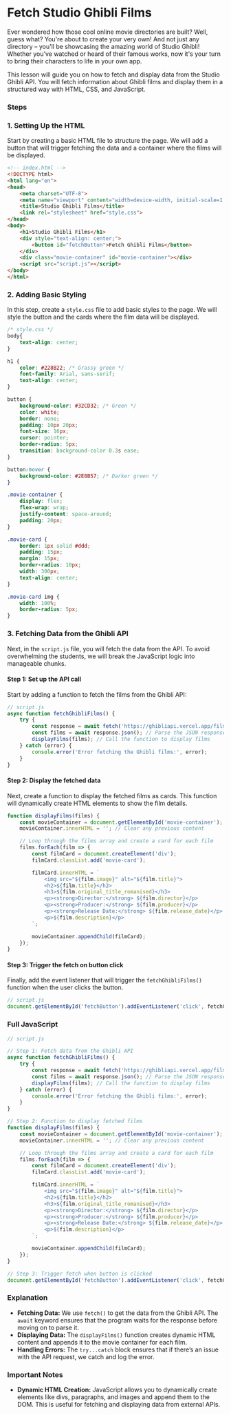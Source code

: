 # Fetch Studio Ghibli Films

Ever wondered how those cool online movie directories are built? Well, guess what? You're about to create your very own! And not just any directory – you'll be showcasing the amazing world of Studio Ghibli! Whether you’ve watched or heard of their famous works, now it's your turn to bring their characters to life in your own app. 

This lesson will guide you on how to fetch and display data from the Studio Ghibli API. You will fetch information about Ghibli films and display them in a structured way with HTML, CSS, and JavaScript. 

### **Steps**

### 1. Setting Up the HTML

Start by creating a basic HTML file to structure the page. We will add a button that will trigger fetching the data and a container where the films will be displayed.

```html
<!-- index.html -->
<!DOCTYPE html>
<html lang="en">
<head>
    <meta charset="UTF-8">
    <meta name="viewport" content="width=device-width, initial-scale=1.0">
    <title>Studio Ghibli Films</title>
    <link rel="stylesheet" href="style.css">
</head>
<body>
    <h1>Studio Ghibli Films</h1>
    <div style="text-align: center;">
        <button id="fetchButton">Fetch Ghibli Films</button>
    </div>
    <div class="movie-container" id="movie-container"></div>
    <script src="script.js"></script>
</body>
</html>
```

### 2. Adding Basic Styling

In this step, create a `style.css` file to add basic styles to the page. We will style the button and the cards where the film data will be displayed.

```css
/* style.css */
body{
    text-align: center;
}

h1 {
    color: #228B22; /* Grassy green */
    font-family: Arial, sans-serif;
    text-align: center;
}

button {
    background-color: #32CD32; /* Green */
    color: white;
    border: none;
    padding: 10px 20px;
    font-size: 16px;
    cursor: pointer;
    border-radius: 5px;
    transition: background-color 0.3s ease;
}

button:hover {
    background-color: #2E8B57; /* Darker green */
}

.movie-container {
    display: flex;
    flex-wrap: wrap;
    justify-content: space-around;
    padding: 20px;
}

.movie-card {
    border: 1px solid #ddd;
    padding: 15px;
    margin: 15px;
    border-radius: 10px;
    width: 300px;
    text-align: center;
}

.movie-card img {
    width: 100%;
    border-radius: 5px;
}
```

### 3. Fetching Data from the Ghibli API

Next, in the `script.js` file, you will fetch the data from the API. To avoid overwhelming the students, we will break the JavaScript logic into manageable chunks.

#### Step 1: Set up the API call

Start by adding a function to fetch the films from the Ghibli API:

```js
// script.js
async function fetchGhibliFilms() {
    try {
        const response = await fetch('https://ghibliapi.vercel.app/films'); // Fetch films from the API
        const films = await response.json(); // Parse the JSON response
        displayFilms(films); // Call the function to display films
    } catch (error) {
        console.error('Error fetching the Ghibli films:', error);
    }
}
```

#### Step 2: Display the fetched data

Next, create a function to display the fetched films as cards. This function will dynamically create HTML elements to show the film details.

```js
function displayFilms(films) {
    const movieContainer = document.getElementById('movie-container');
    movieContainer.innerHTML = ''; // Clear any previous content

    // Loop through the films array and create a card for each film
    films.forEach(film => {
        const filmCard = document.createElement('div');
        filmCard.classList.add('movie-card');

        filmCard.innerHTML = `
            <img src="${film.image}" alt="${film.title}">
            <h2>${film.title}</h2>
            <h3>${film.original_title_romanised}</h3>
            <p><strong>Director:</strong> ${film.director}</p>
            <p><strong>Producer:</strong> ${film.producer}</p>
            <p><strong>Release Date:</strong> ${film.release_date}</p>
            <p>${film.description}</p>
        `;

        movieContainer.appendChild(filmCard);
    });
}
```

#### Step 3: Trigger the fetch on button click

Finally, add the event listener that will trigger the `fetchGhibliFilms()` function when the user clicks the button.

```js
// script.js
document.getElementById('fetchButton').addEventListener('click', fetchGhibliFilms);
```

### Full JavaScript

```js
// script.js

// Step 1: Fetch data from the Ghibli API
async function fetchGhibliFilms() {
    try {
        const response = await fetch('https://ghibliapi.vercel.app/films'); // Fetch films from the API
        const films = await response.json(); // Parse the JSON response
        displayFilms(films); // Call the function to display films
    } catch (error) {
        console.error('Error fetching the Ghibli films:', error);
    }
}

// Step 2: Function to display fetched films
function displayFilms(films) {
    const movieContainer = document.getElementById('movie-container');
    movieContainer.innerHTML = ''; // Clear any previous content

    // Loop through the films array and create a card for each film
    films.forEach(film => {
        const filmCard = document.createElement('div');
        filmCard.classList.add('movie-card');

        filmCard.innerHTML = `
            <img src="${film.image}" alt="${film.title}">
            <h2>${film.title}</h2>
            <h3>${film.original_title_romanised}</h3>
            <p><strong>Director:</strong> ${film.director}</p>
            <p><strong>Producer:</strong> ${film.producer}</p>
            <p><strong>Release Date:</strong> ${film.release_date}</p>
            <p>${film.description}</p>
        `;

        movieContainer.appendChild(filmCard);
    });
}

// Step 3: Trigger fetch when button is clicked
document.getElementById('fetchButton').addEventListener('click', fetchGhibliFilms);
```

### Explanation

- **Fetching Data:** We use `fetch()` to get the data from the Ghibli API. The `await` keyword ensures that the program waits for the response before moving on to parse it.
- **Displaying Data:** The `displayFilms()` function creates dynamic HTML content and appends it to the movie container for each film.
- **Handling Errors:** The `try...catch` block ensures that if there’s an issue with the API request, we catch and log the error.

### Important Notes

- **Dynamic HTML Creation:** JavaScript allows you to dynamically create elements like divs, paragraphs, and images and append them to the DOM. This is useful for fetching and displaying data from external APIs.